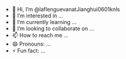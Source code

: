 - 👋 Hi, I’m @laflenguevanatJianghui0601knls
- 👀 I’m interested in ...
- 🌱 I’m currently learning ...
- 💞️ I’m looking to collaborate on ...
- 📫 How to reach me ...
- 😄 Pronouns: ...
- ⚡ Fun fact: ...

<!---
laflenguevanatJianghui0601knls/laflenguevanatJianghui0601knls is a ✨ special ✨ repository because its `README.md` (this file) appears on your GitHub profile.
You can click the Preview link to take a look at your changes.
--->
